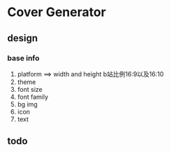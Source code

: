 # Cover Generator

## design

### base info

1. platform ==> width and height
b站比例16:9以及16:10
2. theme
3. font size
4. font family
5. bg img
6. icon
7. text

## todo
